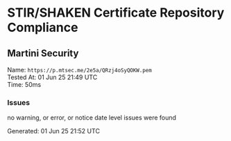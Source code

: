 # STIR/SHAKEN Certificate Repository Compliance

## Martini Security

Name: `https://p.mtsec.me/2e5a/QRzj4oSyQOKW.pem`\
Tested At: 01 Jun 25 21:49 UTC\
Time: 50ms

### Issues

no warning, or error, or notice date level issues were found

Generated: 01 Jun 25 21:52 UTC